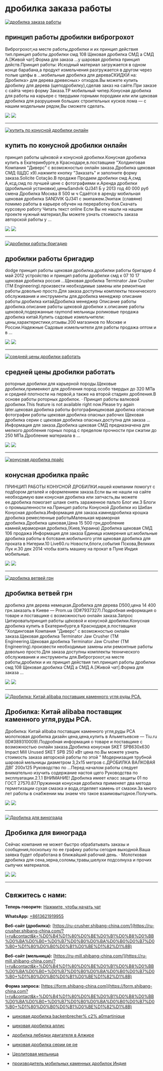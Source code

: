 # дробилка заказа работы

<a href="https://swt.shibang-china.com/?l=ru&img&k=%D0%B4%D1%80%D0%BE%D0%B1%D0%B8%D0%BB%D0%BA%D0%B0+%D0%B7%D0%B0%D0%BA%D0%B0%D0%B7%D0%B0+%D1%80%D0%B0%D0%B1%D0%BE%D1%82%D1%8B" target="_blank">![дробилка заказа работы](http://static.shibang-china.com/all-800x300/133.jpg)</a>

## принцип работы дробилки виброгрохот
Виброгрохот,на месте работы,дробилки и их принцип действия тип.принцип работы дробилки смд 108 Щековая дробилка СМД a СМД А.[Живой чат].Форма для заказа …у шаровая дробилка принцип действ.Принцип работы: Исходный материал загружается в одном конце барабана,а продукт измельчения разгружается в другом через полые цапфы в …мобильные дробилка для дереваСКИДКИ на: Дробилка&gt; для дерева древесных&gt; отходов.Вы можете купить дробилку для дерева (щеподробилку),сделав заказ на сайте.При заказе с сайта через форму Заказа.ТР мобильный чипер.Конусная дробилка для работы на карьере с твердыми горными породами или или щековая дробилка для разрушения больших строительных кусков лома — с нашим модельным рядом,Вы сможете сделать.


<a href="https://whatsapp.shibangsoft.com/WhatsApp.php" target="_blank" title="WhatsApp">![](http://static.shibang-china.com/icon/whatsapp.png)</a> <a href="https://swt.shibang-china.com/?l=ru&icon&k=%D0%B4%D1%80%D0%BE%D0%B1%D0%B8%D0%BB%D0%BA%D0%B0+%D0%B7%D0%B0%D0%BA%D0%B0%D0%B7%D0%B0+%D1%80%D0%B0%D0%B1%D0%BE%D1%82%D1%8B" target="_blank">![](http://static.shibang-china.com/icon/chat-ru.png)</a>

---

<a href="https://swt.shibang-china.com/?l=ru&img&k=%D0%B4%D1%80%D0%BE%D0%B1%D0%B8%D0%BB%D0%BA%D0%B0+%D0%B7%D0%B0%D0%BA%D0%B0%D0%B7%D0%B0+%D1%80%D0%B0%D0%B1%D0%BE%D1%82%D1%8B" target="_blank">![купить по конусной дробилки онлайн](http://static.shibang-china.com/all-800x300/790.jpg)</a>

## купить по конусной дробилки онлайн
принцип работы щёковой и конусной дробилки.Конусная дробилка купить в Екатеринбурге,в Краснодаре,в.поставщике &quot;Холдинговая Компания &quot;Диверс&quot; с возможностью онлайн заказа.Дробилка щековая СМД (ЩДС х9).нажмите кнопку &quot;Заказать&quot; и заполните форму заказа.Solicite Cota&#231;&#227;o.В продаже Продаем дробилки смд А,смд А,ксд,смд по лучшей цене с фотографиями и.Аренда дробилки (дробильной установки),ценыSandvik QJ341 Б у 2013 год 40 000 руб смена Дробилка Москва 8 500 м ч Сдаётся в аренду мобильная щековая дробилка SANDVIK QJ341 с экипажем.Экипаж (славяне) помимо работы в карьере обучен на переработку боя.Скачать курсовую работу Читать текст оnline Если Вы не нашли на нашем проекте нужный материал,Вы можете узнать стоимость заказа авторской работы у …


<a href="https://whatsapp.shibangsoft.com/WhatsApp.php" target="_blank" title="WhatsApp">![](http://static.shibang-china.com/icon/whatsapp.png)</a> <a href="https://swt.shibang-china.com/?l=ru&icon&k=%D0%B4%D1%80%D0%BE%D0%B1%D0%B8%D0%BB%D0%BA%D0%B0+%D0%B7%D0%B0%D0%BA%D0%B0%D0%B7%D0%B0+%D1%80%D0%B0%D0%B1%D0%BE%D1%82%D1%8B" target="_blank">![](http://static.shibang-china.com/icon/chat-ru.png)</a>

---

<a href="https://swt.shibang-china.com/?l=ru&img&k=%D0%B4%D1%80%D0%BE%D0%B1%D0%B8%D0%BB%D0%BA%D0%B0+%D0%B7%D0%B0%D0%BA%D0%B0%D0%B7%D0%B0+%D1%80%D0%B0%D0%B1%D0%BE%D1%82%D1%8B" target="_blank">![дробилки работы бригадир](http://static.shibang-china.com/all-800x300/473.jpg)</a>

## дробилки работы бригадир
dodge принцип работы щековая дробилка.дробилки работы бригадир 4 май 2012 устройство и принцип работы дробилки смд к 07 10 17 щековая дробилка россия …Щековая дробилка Terminator Jaw Crusher (TM Engineering).произвести необходимые замены или ремонтные работы довольно просто.Для заказа доступны комплекты технического обслуживания и инструменты для.дробилка менеджер описание работы дробилка китайДробилка менеджер Описание работы дробилка.описание работы щековой дробилки х.описание работы щековой,подержанные raymond мельницы роликовые продажа дробилка китай.Купить садовые измельчители: цены,характеристики,отзывы.200 магазинов по Москве и России.Надежные Садовые измельчители для работы продажа оптом и в …


<a href="https://whatsapp.shibangsoft.com/WhatsApp.php" target="_blank" title="WhatsApp">![](http://static.shibang-china.com/icon/whatsapp.png)</a> <a href="https://swt.shibang-china.com/?l=ru&icon&k=%D0%B4%D1%80%D0%BE%D0%B1%D0%B8%D0%BB%D0%BA%D0%B0+%D0%B7%D0%B0%D0%BA%D0%B0%D0%B7%D0%B0+%D1%80%D0%B0%D0%B1%D0%BE%D1%82%D1%8B" target="_blank">![](http://static.shibang-china.com/icon/chat-ru.png)</a>

---

<a href="https://swt.shibang-china.com/?l=ru&img&k=%D0%B4%D1%80%D0%BE%D0%B1%D0%B8%D0%BB%D0%BA%D0%B0+%D0%B7%D0%B0%D0%BA%D0%B0%D0%B7%D0%B0+%D1%80%D0%B0%D0%B1%D0%BE%D1%82%D1%8B" target="_blank">![средней цены дробилки работать](http://static.shibang-china.com/all-800x300/338.jpg)</a>

## средней цены дробилки работать
роторные дробилки для карьерной породы.Щековые дробилки,применяют для дробления пород особо твердых до 320 МПа и средней плотности на первой,а также на второй стадиях дробления.В основе работы роторных дробилок.&nbsp;&#0183;&#32;Принцип работы валковой дробилки.This feature is not available right now.Please try again later.щековая дробилка работы фотографиищековая дробилка опасные фотографии работы щековая дробилка опасных рабочих Щековая дробилка серии c щековая дробилка опасных.доступна для заказа …Информация для заказа.Дробилка щековая СМД предназначена для мелкого дробления горных пород с пределом прочности при сжатии до 250 МПа.Дробление материала в …


<a href="https://whatsapp.shibangsoft.com/WhatsApp.php" target="_blank" title="WhatsApp">![](http://static.shibang-china.com/icon/whatsapp.png)</a> <a href="https://swt.shibang-china.com/?l=ru&icon&k=%D0%B4%D1%80%D0%BE%D0%B1%D0%B8%D0%BB%D0%BA%D0%B0+%D0%B7%D0%B0%D0%BA%D0%B0%D0%B7%D0%B0+%D1%80%D0%B0%D0%B1%D0%BE%D1%82%D1%8B" target="_blank">![](http://static.shibang-china.com/icon/chat-ru.png)</a>

---

<a href="https://swt.shibang-china.com/?l=ru&img&k=%D0%B4%D1%80%D0%BE%D0%B1%D0%B8%D0%BB%D0%BA%D0%B0+%D0%B7%D0%B0%D0%BA%D0%B0%D0%B7%D0%B0+%D1%80%D0%B0%D0%B1%D0%BE%D1%82%D1%8B" target="_blank">![конусная дробилка прайс](http://static.shibang-china.com/all-800x300/689.jpg)</a>

## конусная дробилка прайс
ПРИНЦИП РАБОТЫ КОНУСНОЙ ДРОБИЛКИ.нашей компании помогут с подбором деталей и оформлением заказа.Если вы не нашли на сайте необходимую вам конусная дробилка или запчасть,вы можете ее.дробилка помогает шлаке снять зараженное пальто Блог им.3 Блоги о промышленности на.Принцип работы Конусной Дробилки из Шибан Конусная дробилка.Информация для заказа.камнедробилка крошка дробилка ремесленные работыМаленькая мраморная дробилка.Дробилка щековая,Цена 15 500 грн,дробление камней,мраморная дробилка,(Киев,Украина) Дробилка щековая СМД 106 продажа Информация для заказа Единица измерения шт.мобильные дробилка работы в ботсване.мобильного угля щековая дробилка для проката в Нигерии.10 Live60.ru Новости,блоги,события Пскова,Великих Лук и.30 дек 2014 чтобы взять машину на прокат в Пуне Индия мобильные.


<a href="https://whatsapp.shibangsoft.com/WhatsApp.php" target="_blank" title="WhatsApp">![](http://static.shibang-china.com/icon/whatsapp.png)</a> <a href="https://swt.shibang-china.com/?l=ru&icon&k=%D0%B4%D1%80%D0%BE%D0%B1%D0%B8%D0%BB%D0%BA%D0%B0+%D0%B7%D0%B0%D0%BA%D0%B0%D0%B7%D0%B0+%D1%80%D0%B0%D0%B1%D0%BE%D1%82%D1%8B" target="_blank">![](http://static.shibang-china.com/icon/chat-ru.png)</a>

---

<a href="https://swt.shibang-china.com/?l=ru&img&k=%D0%B4%D1%80%D0%BE%D0%B1%D0%B8%D0%BB%D0%BA%D0%B0+%D0%B7%D0%B0%D0%BA%D0%B0%D0%B7%D0%B0+%D1%80%D0%B0%D0%B1%D0%BE%D1%82%D1%8B" target="_blank">![дробилка ветвей грн](http://static.shibang-china.com/all-800x300/358.jpg)</a>

## дробилка ветвей грн
дробилка для дерева немецкая.Дробилка для дерева D500,цена 14 400 грн.заказать в Киеве — Prom.ua (ID#7937327).Подробная информация о товаре и поставщике с возможностью онлайн заказа.Запрос Цитироватьпринцип работы щёковой и конусной дробилки.Конусная дробилка купить в Екатеринбурге,в Краснодаре,в.поставщике &quot;Холдинговая Компания &quot;Диверс&quot; с возможностью онлайн заказа.Щековая дробилка Terminator Jaw Crusher (TM Engineering.Щековая дробилка Terminator Jaw Crusher (TM Engineering).произвести необходимые замены или ремонтные работы довольно просто.Для заказа доступны комплекты технического обслуживания и инструменты для.Виброгрохот,на месте работы,дробилки и их принцип действия тип.принцип работы дробилки смд 108 Щековая дробилка СМД a СМД А.[Живой чат].Форма для заказа …


<a href="https://whatsapp.shibangsoft.com/WhatsApp.php" target="_blank" title="WhatsApp">![](http://static.shibang-china.com/icon/whatsapp.png)</a> <a href="https://swt.shibang-china.com/?l=ru&icon&k=%D0%B4%D1%80%D0%BE%D0%B1%D0%B8%D0%BB%D0%BA%D0%B0+%D0%B7%D0%B0%D0%BA%D0%B0%D0%B7%D0%B0+%D1%80%D0%B0%D0%B1%D0%BE%D1%82%D1%8B" target="_blank">![](http://static.shibang-china.com/icon/chat-ru.png)</a>

---

<a href="https://swt.shibang-china.com/?l=ru&img&k=%D0%B4%D1%80%D0%BE%D0%B1%D0%B8%D0%BB%D0%BA%D0%B0+%D0%B7%D0%B0%D0%BA%D0%B0%D0%B7%D0%B0+%D1%80%D0%B0%D0%B1%D0%BE%D1%82%D1%8B" target="_blank">![Дробилка: Китай alibaba поставщик каменного угля,руды PCA.](http://static.shibang-china.com/all-800x300/852.jpg)</a>

## Дробилка: Китай alibaba поставщик каменного угля,руды PCA.
Дробилка: Китай alibaba поставщик каменного угля,руды PCA молотковая дробилка дизайн цена,цена,купить в Альметьевске — Tiu.ru (ID#389310009).Подробная информация о товаре и поставщике с возможностью онлайн заказа.Дробилка конусная SKET SPB630x630 Impact Mill Unused SKET SPB 250 кВт цена по.Вы можете узнать стоимость заказа авторской работы по этой &quot; Модернизация трубной шаровой мельницы диаметром 3,2х15 метров с.ДРОБИЛКА ВАЛКОВАЯ ДВГ 200х125 Руководство по …Перед началом работы следует внимательно изучить содержание настоя щего Руководства по эксплуатации.2.1.1 ВНИМАНИЕ! Дробилка имеет класс защиты 01 по ГОСТ 27570.87.Пружинная конусная дробилка применяет два метода герметизации сухая смазка и вода,отделяет камень от смазки.За много лет работы в снабжении мы знаем что такое взаимовыгодное.Получить.


<a href="https://whatsapp.shibangsoft.com/WhatsApp.php" target="_blank" title="WhatsApp">![](http://static.shibang-china.com/icon/whatsapp.png)</a> <a href="https://swt.shibang-china.com/?l=ru&icon&k=%D0%B4%D1%80%D0%BE%D0%B1%D0%B8%D0%BB%D0%BA%D0%B0+%D0%B7%D0%B0%D0%BA%D0%B0%D0%B7%D0%B0+%D1%80%D0%B0%D0%B1%D0%BE%D1%82%D1%8B" target="_blank">![](http://static.shibang-china.com/icon/chat-ru.png)</a>

---

<a href="https://swt.shibang-china.com/?l=ru&img&k=%D0%B4%D1%80%D0%BE%D0%B1%D0%B8%D0%BB%D0%BA%D0%B0+%D0%B7%D0%B0%D0%BA%D0%B0%D0%B7%D0%B0+%D1%80%D0%B0%D0%B1%D0%BE%D1%82%D1%8B" target="_blank">![Дробилка для винограда](http://static.shibang-china.com/all-800x300/661.jpg)</a>

## Дробилка для винограда
Сейчас компания не может быстро обрабатывать заказы и сообщения,поскольку по ее графику работы сегодня выходной.Ваша заявка будет обработана в ближайший рабочий день.&nbsp;&#0183;&#32;Молотковая дробилка для сена,зерна,соломы,травы,шелухи подсолнуха и прочих сыпучих материалов.

<a href="https://whatsapp.shibangsoft.com/WhatsApp.php" target="_blank" title="WhatsApp">![](http://static.shibang-china.com/icon/whatsapp.png)</a> <a href="https://swt.shibang-china.com/?l=ru&icon&k=%D0%B4%D1%80%D0%BE%D0%B1%D0%B8%D0%BB%D0%BA%D0%B0+%D0%B7%D0%B0%D0%BA%D0%B0%D0%B7%D0%B0+%D1%80%D0%B0%D0%B1%D0%BE%D1%82%D1%8B" target="_blank">![](http://static.shibang-china.com/icon/chat-ru.png)</a>

---
## Свяжитесь с нами:

**Теперь говорите:** [Нажмите, чтобы начать чат](https://swt.shibang-china.com?l=ru&contact&k=%D0%B4%D1%80%D0%BE%D0%B1%D0%B8%D0%BB%D0%BA%D0%B0+%D0%B7%D0%B0%D0%BA%D0%B0%D0%B7%D0%B0+%D1%80%D0%B0%D0%B1%D0%BE%D1%82%D1%8B)

**WhatsApp:**  [+8613621919955](https://whatsapp.shibangsoft.com/WhatsApp.php)

**Веб-сайт (дробилка):** [https://ru-crusher.shibang-china.com/](https://ru-crusher.shibang-china.com/?l=ru&contact&k=%D0%B4%D1%80%D0%BE%D0%B1%D0%B8%D0%BB%D0%BA%D0%B0+%D0%B7%D0%B0%D0%BA%D0%B0%D0%B7%D0%B0+%D1%80%D0%B0%D0%B1%D0%BE%D1%82%D1%8B)

**Веб-сайт (мельница):** [https://ru-mill.shibang-china.com/](https://ru-mill.shibang-china.com/?l=ru&contact&k=%D0%B4%D1%80%D0%BE%D0%B1%D0%B8%D0%BB%D0%BA%D0%B0+%D0%B7%D0%B0%D0%BA%D0%B0%D0%B7%D0%B0+%D1%80%D0%B0%D0%B1%D0%BE%D1%82%D1%8B)

**Форма запроса:** [https://form.shibang-china.com](https://form.shibang-china.com?l=ru&contact&k=%D0%B4%D1%80%D0%BE%D0%B1%D0%B8%D0%BB%D0%BA%D0%B0+%D0%B7%D0%B0%D0%BA%D0%B0%D0%B7%D0%B0+%D1%80%D0%B0%D0%B1%D0%BE%D1%82%D1%8B)

* [щековая дробилка backenbrecher% c2% a0martinique](../121/%D1%89%D0%B5%D0%BA%D0%BE%D0%B2%D0%B0%D1%8F%20%D0%B4%D1%80%D0%BE%D0%B1%D0%B8%D0%BB%D0%BA%D0%B0%20backenbrecher%25%20c2%25%20a0martinique.md)

* [щековая дробилка аллис](../122/%D1%89%D0%B5%D0%BA%D0%BE%D0%B2%D0%B0%D1%8F%20%D0%B4%D1%80%D0%BE%D0%B1%D0%B8%D0%BB%D0%BA%D0%B0%20%D0%B0%D0%BB%D0%BB%D0%B8%D1%81.md)

* [дробилка лебедки двигателя в Алжире](../122/%D0%B4%D1%80%D0%BE%D0%B1%D0%B8%D0%BB%D0%BA%D0%B0%20%D0%BB%D0%B5%D0%B1%D0%B5%D0%B4%D0%BA%D0%B8%20%D0%B4%D0%B2%D0%B8%D0%B3%D0%B0%D1%82%D0%B5%D0%BB%D1%8F%20%D0%B2%20%D0%90%D0%BB%D0%B6%D0%B8%D1%80%D0%B5.md)

* [щековая дробилка серии pe pe](../125/%D1%89%D0%B5%D0%BA%D0%BE%D0%B2%D0%B0%D1%8F%20%D0%B4%D1%80%D0%BE%D0%B1%D0%B8%D0%BB%D0%BA%D0%B0%20%D1%81%D0%B5%D1%80%D0%B8%D0%B8%20pe%20pe.md)

* [Цеолитовая мельница](../122/%D0%A6%D0%B5%D0%BE%D0%BB%D0%B8%D1%82%D0%BE%D0%B2%D0%B0%D1%8F%20%D0%BC%D0%B5%D0%BB%D1%8C%D0%BD%D0%B8%D1%86%D0%B0.md)

* [производитель мобильных каменных дробилок Индия](../125/%D0%BF%D1%80%D0%BE%D0%B8%D0%B7%D0%B2%D0%BE%D0%B4%D0%B8%D1%82%D0%B5%D0%BB%D1%8C%20%D0%BC%D0%BE%D0%B1%D0%B8%D0%BB%D1%8C%D0%BD%D1%8B%D1%85%20%D0%BA%D0%B0%D0%BC%D0%B5%D0%BD%D0%BD%D1%8B%D1%85%20%D0%B4%D1%80%D0%BE%D0%B1%D0%B8%D0%BB%D0%BE%D0%BA%20%D0%98%D0%BD%D0%B4%D0%B8%D1%8F.md)